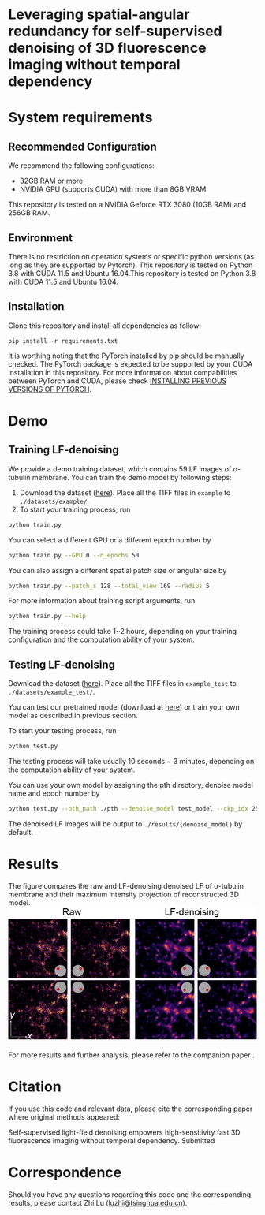 # Leveraging spatial-angular redundancy for self-supervised denoising of 3D fluorescence imaging without temporal dependency

# System requirements
## Recommended Configuration

We recommend the following configurations:

* 32GB RAM or more
* NVIDIA GPU (supports CUDA) with more than 8GB VRAM

This repository is tested on a NVIDIA Geforce RTX 3080 (10GB RAM) and 256GB RAM.

## Environment
There is no restriction on operation systems or specific python versions (as long as they are supported by Pytorch). This repository is tested on Python 3.8 with CUDA 11.5 and Ubuntu 16.04.This repository is tested on Python 3.8 with CUDA 11.5 and Ubuntu 16.04.

## Installation
Clone this repository and install all dependencies as follow:
```shell
pip install -r requirements.txt
``````

It is worthing noting that the PyTorch installed by pip should be manually checked. The PyTorch package is expected to be supported by your CUDA installation in this repository. For more information about compabilities between PyTorch and CUDA, please check [INSTALLING PREVIOUS VERSIONS OF PYTORCH](https://pytorch.org/get-started/previous-versions/).

# Demo
## Training LF-denoising

We provide a demo training dataset, which contains 59 LF images of α-tubulin membrane. You can train the demo model by following steps:

1. Download the dataset ([here](https://zenodo.org/records/11274187)). Place all the TIFF files in `example` to `./datasets/example/`.
2. To start your training process, run
```bash
python train.py
```
You can select a different GPU or a different epoch number by
```bash
python train.py --GPU 0 --n_epochs 50
```

You can also assign a different spatial patch size or angular size by 
```bash
python train.py --patch_s 128 --total_view 169 --radius 5
```

For more information about training script arguments, run
```bash
python train.py --help
```

The training process could take 1~2 hours, depending on your training configuration and the computation ability of your system.

## Testing LF-denoising

Download the dataset ([here](https://zenodo.org/records/11274187)). Place all the TIFF files in `example_test` to `./datasets/example_test/`.

You can test our pretrained model (download at [here](https://zenodo.org/records/11274324)) or train your own model as described in previous section.

To start your testing process, run

```bash
python test.py
```

The testing process will take usually 10 seconds ~ 3 minutes, depending on the computation ability of your system.

You can use your own model by assigning the pth directory, denoise model name and epoch number by

```bash
python test.py --pth_path ./pth --denoise_model test_model --ckp_idx 25
```

The denoised LF images will be output to `./results/{denoise_model}` by default.

# Results

The figure compares the raw and LF-denoising denoised LF of α-tubulin membrane and their maximum intensity projection of reconstructed 3D model.
<img src="result.png">

For more results and further analysis, please refer to the companion paper []().

# Citation
If you use this code and relevant data, please cite the corresponding paper where original methods appeared:

Self-supervised light-field denoising empowers high-sensitivity fast 3D fluorescence imaging without temporal dependency. Submitted

# Correspondence
Should you have any questions regarding this code and the corresponding results, please contact Zhi Lu (luzhi@tsinghua.edu.cn).

